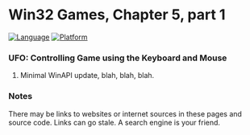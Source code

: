# Win32 Games, Chapter 5, part 1
[![Language](https://img.shields.io/badge/Language%20-C++-blue.svg)](https://github.com/GeorgePimpleton/Win32-games/)
[![Platform](https://img.shields.io/badge/Platform%20-Win32-blue.svg)](https://github.com/GeorgePimpleton/Win32-games/)

### UFO: Controlling Game using the Keyboard and Mouse
1. Minimal WinAPI update, blah, blah, blah.

### Notes
There may be links to websites or internet sources in these pages and source code. Links can go stale. A search engine is your friend.
